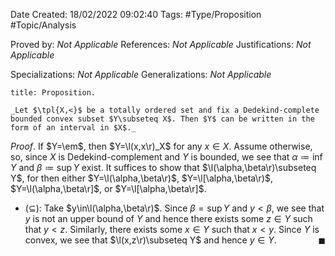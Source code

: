 <div class="topSpace"></div>

Date Created: 18/02/2022 09:02:40
Tags: #Type/Proposition #Topic/Analysis

Proved by: _Not Applicable_
References: _Not Applicable_
Justifications: _Not Applicable_

Specializations: _Not Applicable_
Generalizations: _Not Applicable_

``` ad-Proposition
title: Proposition.

_Let $\tpl{X,<}$ be a totally ordered set and fix a Dedekind-complete bounded convex subset $Y\subseteq X$. Then $Y$ can be written in the form of an interval in $X$._

```

_Proof_. If $Y=\em$, then $Y=\l(x,x\r)_X$ for any $x\in X$. Assume otherwise, so, since $X$ is Dedekind-complement and $Y$ is bounded, we see that $\alpha\coloneqq\inf Y$ and $\beta\coloneqq\sup Y$ exist. It suffices to show that $\l(\alpha,\beta\r)\subseteq Y$, for then either $Y=\l(\alpha,\beta\r)$, $Y=\l[\alpha,\beta\r)$, $Y=\l(\alpha,\beta\r]$, or $Y=\l[\alpha,\beta\r]$.
* ($\subseteq$): Take $y\in\l(\alpha,\beta\r)$. Since $\beta=\sup Y$ and $y<\beta$, we see that $y$ is not an upper bound of $Y$ and hence there exists some $z\in Y$ such that $y<z$. Similarly, there exists some $x\in Y$ such that $x<y$. Since $Y$ is convex, we see that $\l(x,z\r)\subseteq Y$ and hence $y\in Y$.<span style="float:right;">$\blacksquare$</span>

